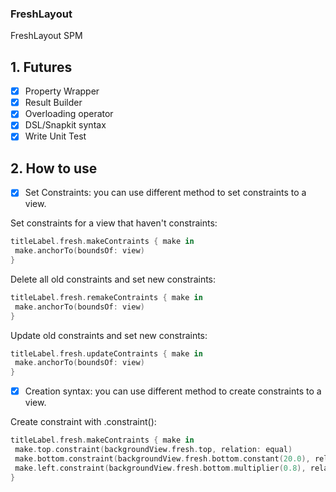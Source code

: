 ### FreshLayout
 FreshLayout SPM

## 1. Futures

  - [x] Property Wrapper
  - [x] Result Builder
  - [x] Overloading operator
  - [x] DSL/Snapkit syntax
  - [x] Write Unit Test

## 2. How to use

  - [x] Set Constraints: you can use different method to set constraints to a view.
  
  
  Set constraints for a view that haven't constraints:
  
  ```swift
  titleLabel.fresh.makeContraints { make in
   make.anchorTo(boundsOf: view)
  }
  ```
  

  Delete all old constraints and set new constraints:

  ```swift
  titleLabel.fresh.remakeContraints { make in
   make.anchorTo(boundsOf: view)
  }
  ```
  
  
  Update old constraints and set new constraints:
  
  ```swift
  titleLabel.fresh.updateContraints { make in
   make.anchorTo(boundsOf: view)
  }
  ```
  
  
  - [x] Creation syntax: you can use different method to create constraints to a view.

  
  Create constraint with .constraint():
  
  ```swift
  titleLabel.fresh.makeContraints { make in
   make.top.constraint(backgroundView.fresh.top, relation: equal)
   make.bottom.constraint(backgroundView.fresh.bottom.constant(20.0), relation: equal)
   make.left.constraint(backgroundView.fresh.bottom.multiplier(0.8), relation: equal)
  }
  ```
